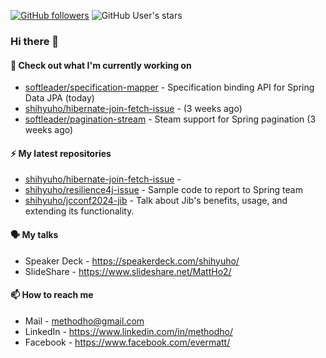 [![GitHub followers](https://img.shields.io/github/followers/shihyuho?style=social)](https://github.com/shihyuho?tab=followers)
![GitHub User's stars](https://img.shields.io/github/stars/shihyuho?style=social)

### Hi there 👋

#### 👷 Check out what I'm currently working on

- [softleader/specification-mapper](https://github.com/softleader/specification-mapper) - Specification binding API for Spring Data JPA (today)
- [shihyuho/hibernate-join-fetch-issue](https://github.com/shihyuho/hibernate-join-fetch-issue) -  (3 weeks ago)
- [softleader/pagination-stream](https://github.com/softleader/pagination-stream) - Steam support for Spring pagination (3 weeks ago)

#### ⚡ My latest repositories

- [shihyuho/hibernate-join-fetch-issue](https://github.com/shihyuho/hibernate-join-fetch-issue) - 
- [shihyuho/resilience4j-issue](https://github.com/shihyuho/resilience4j-issue) - Sample code to report to Spring team
- [shihyuho/jcconf2024-jib](https://github.com/shihyuho/jcconf2024-jib) - Talk about Jib&#39;s benefits, usage, and extending its functionality.

#### 🗣️ My talks

- Speaker Deck - https://speakerdeck.com/shihyuho/
- SlideShare - https://www.slideshare.net/MattHo2/

#### 📫 How to reach me

- Mail - methodho@gmail.com
- LinkedIn - https://www.linkedin.com/in/methodho/
- Facebook - https://www.facebook.com/evermatt/


